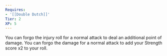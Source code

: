 ```yaml
---
Requires:
- '[[Double Dutch]]'
Tier: 2
XP: 5
---
```


You can forgo the injury roll for a normal attack to deal an additional point of damage. You can forgo the damage for a normal attack to add your Strength score x2 to your roll.